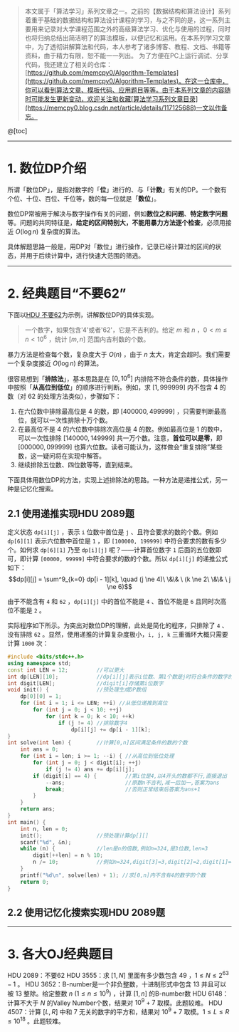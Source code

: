 > 本文属于「算法学习」系列文章之一。之前的【数据结构和算法设计】系列着重于基础的数据结构和算法设计课程的学习，与之不同的是，这一系列主要用来记录对大学课程范围之外的高级算法学习、优化与使用的过程，同时也将归纳总结出简洁明了的算法模板，以便记忆和运用。在本系列学习文章中，为了透彻讲解算法和代码，本人参考了诸多博客、教程、文档、书籍等资料，由于精力有限，恕不能一一列出。
> <b></b>
> 为了方便在PC上运行调试、分享代码，我还建立了相关的仓库：[https://github.com/memcpy0/Algorithm-Templates](https://github.com/memcpy0/Algorithm-Templates)。在这一仓库中，你可以看到算法文章、模板代码、应用题目等等。由于本系列文章的内容随时可能发生更新变动，欢迎关注和收藏[算法学习系列文章目录](https://memcpy0.blog.csdn.net/article/details/117125688)一文以作备忘。

@[toc]




---
# 1. 数位DP介绍
所谓「数位DP」，是指对数字的「**位**」进行的、与「**计数**」有关的DP。一个数有个位、十位、百位、千位等，数的每一位就是「**数位**」。

数位DP常被用于解决与数字操作有关的问题，例如**数位之和问题**、**特定数字问题**等。问题的共同特征是，**给定的区间特别大，不能用暴力方法逐个检查**，必须用接近 $O(\log n)$ 复杂度的算法。

具体解题思路一般是，用DP对「数位」进行操作，记录已经计算过的区间的状态，并用于后续计算中，进行快速大范围的筛选。

---
# 2. 经典题目“不要62”
下面以[HDU 不要62](http://acm.hdu.edu.cn/showproblem.php?pid=2089)为示例，讲解数位DP的具体实现。
> 一个数字，如果包含'4'或者'62'，它是不吉利的。给定 $m$ 和 $n$ ，$0 \lt m \le n \lt 10^6$ ，统计 $[m, n]$ 范围内吉利数的个数。

暴力方法是检查每个数，复杂度大于 $O(n)$ ，由于 $n$ 太大，肯定会超时。我们需要一个复杂度接近 $O(\log n)$ 的算法。

很容易想到「**排除法**」，基本思路是在 $[0, 10^6]$ 内排除不符合条件的数，具体操作中按照「**从高位到低位**」的顺序进行判断。例如，求 $[1, 999999]$ 内不包含 $4$ 的数（对 $62$ 的处理方法类似），步骤如下：
1. 在六位数中排除最高位是 $4$ 的数，即 $[400000, 499999]$ ，只需要判断最高位，就可以一次性排除十万个数。
2. 在最高位不是 $4$ 的六位数中排除次高位是 $4$ 的数。例如最高位是 $1$ 的数中，可以一次性排除 $[140000, 149999]$ 共一万个数。注意，**首位可以是零**，即 $[000000, 099999]$ 也算六位数。读者可能认为，这样做会“重复排除”某些数，这一疑问将在实现中解答。
3. 继续排除五位数、四位数等等，直到结束。

下面具体用数位DP的方法，实现上述排除法的思路。一种方法是递推公式，另一种是记忆化搜索。

## 2.1 使用递推实现HDU 2089题
定义状态 `dp[i][j]` ，表示 `i` 位数中首位是 `j` 、且符合要求的数的个数。例如 `dp[6][1]` 表示六位数中首位是 `1` ，即 `[100000, 199999]` 中符合要求的数有多少个。如何求 `dp[6][1]` 乃至 `dp[i][j]` 呢？——计算首位数字 `1` 后面的五位数即可，即计算 `[00000, 99999]` 中符合要求的数的个数。所以 `dp[i][j]` 的递推公式如下：
$$dp[i][j] = \sum^9_{k=0} dp[i - 1][k], \quad (j \ne 4)\ \&\& \ (k \ne 2\ \&\& \ j \ne 6)$$

由于不能含有 `4` 和 `62` ，`dp[i][j]` 中的首位不能是 `4` 、首位不能是 `6` 且同时次高位不能是 `2` 。

实际程序如下所示。为突出对数位DP的理解，此处是简化的程序，只排除了 `4` 、没有排除 `62` 。显然，使用递推的计算复杂度极小，`i, j, k` 三重循环大概只需要计算 `1000` 次：
```cpp
#include <bits/stdc++.h>
using namespace std;
const int LEN = 12;			//可以更大
int dp[LEN][10]; 			//dp[i][j]表示i位数、第1个数是j时符合条件的数字的个数
int digit[LEN];				//digit[i]存储第i位数字
void init() {				//预处理生成DP数组
	dp[0][0] = 1;
	for (int i = 1; i <= LEN; ++i) //从低位递推到高位
		for (int j = 0; j < 10; ++j)
			for (int k = 0; k < 10; ++k)
				if (j != 4)	//排除数字4
					dp[i][j] += dp[i - 1][k];
}
int solve(int len) {		//计算[0,n]区间满足条件的数的个数
	int ans = 0;
	for (int i = len; i >= 1; --i) { //从高位到低位处理
		for (int j = 0; j < digit[i]; ++j) 
			if (j != 4) ans += dp[i][j];
		if (digit[i] == 4) {		 //第i位是4,以4开头的数都不行,直接退出
			--ans;					 //原数n不吉利,减一后加一,答案为ans
			break;					 //否则正常结束后答案为ans+1
		}
	}
	return ans;
}
int main() {
	int n, len = 0;
	init(); 				//预处理计算dp[][]
	scanf("%d", &n);
	while (n) {				//len是n的倍数,例如n=324,是3位数,len=3
		digit[++len] = n % 10;
		n /= 10;			//例如n=324,digit[3]=3,digit[2]=2,digit[1]=4
	}
	printf("%d\n", solve(len) + 1); //求[0,n]内不含有4的数字的个数
	return 0;
}
```

## 2.2 使用记忆化搜索实现HDU 2089题


---
# 3. 各大OJ经典题目
HDU 2089：不要62
HDU 3555：求 $[1, N]$ 里面有多少数包含 $49$ ，$1 \le N \le 2^{63} -1$ 。
HDU 3652：B-number是一个非负整数，十进制形式中包含 $13$ 并且可以被 $13$ 整除。给定整数 $n\ (1 \le n \le 10^9)$ ，计算 $[1, n]$ 的B-number数
HDU 6148：计算不大于 $N$ 的Valley Number个数，结果对 $10^9 + 7$ 取模。此题较难。
HDU 4507：计算 $[L, R]$ 中和 $7$ 无关的数字的平方和，结果对 $10^9 + 7$ 取模。$1 \le L \le R\le 10^{18}$ 。此题较难。
